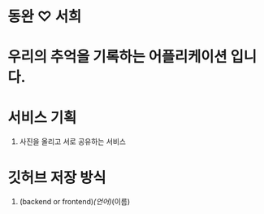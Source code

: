 # 동완 ♡ 서희
# 우리의 추억을 기록하는 어플리케이션 입니다. 

# 서비스 기획 

1. 사진을 올리고 서로 공유하는 서비스

# 깃허브 저장 방식 

1. (backend or frontend)_(언어)_(이름)